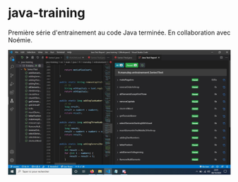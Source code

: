 # java-training

Première série d'entrainement au code Java terminée. En collaboration avec Noémie.

![image info](./img/impecranBoutonsVerts.jpg)
